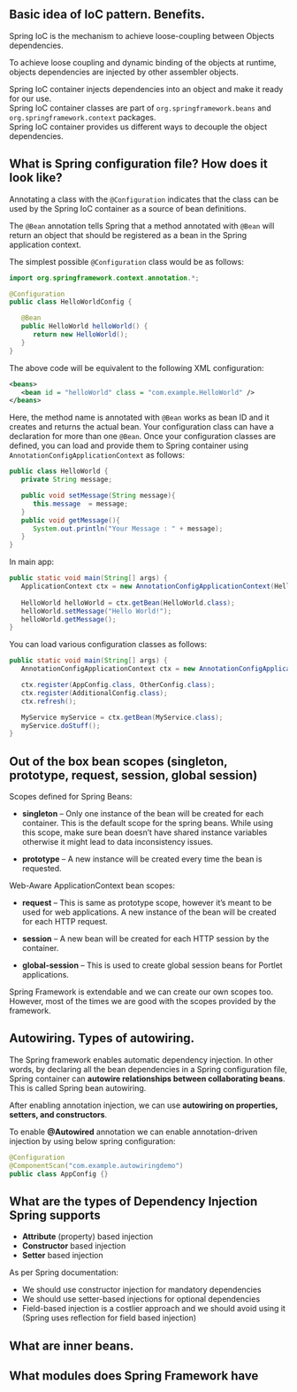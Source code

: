## Basic idea of IoC pattern. Benefits.

Spring IoC is the mechanism to achieve loose-coupling between Objects dependencies. 

To achieve loose coupling and dynamic binding of the objects at runtime, objects dependencies are injected by other assembler objects.  

Spring IoC container injects dependencies into an object and make it ready for our use.  
Spring IoC container classes are part of `org.springframework.beans` and `org.springframework.context` packages.  
Spring IoC container provides us different ways to decouple the object dependencies.

## What is Spring configuration file? How does it look like?

Annotating a class with the `@Configuration` indicates that the class can be used by the Spring IoC container as a source of bean definitions. 

The `@Bean` annotation tells Spring that a method annotated with `@Bean` will return an object that should be registered as a bean in the Spring application context. 

The simplest possible `@Configuration` class would be as follows:

```java
import org.springframework.context.annotation.*;

@Configuration
public class HelloWorldConfig {

   @Bean 
   public HelloWorld helloWorld() {
      return new HelloWorld();
   }
}
```

The above code will be equivalent to the following XML configuration:

```xml
<beans>
   <bean id = "helloWorld" class = "com.example.HelloWorld" />
</beans>
```

Here, the method name is annotated with `@Bean` works as bean ID and it creates and returns the actual bean. Your configuration class can have a declaration for more than one `@Bean`. Once your configuration classes are defined, you can load and provide them to Spring container using `AnnotationConfigApplicationContext` as follows:

```java
public class HelloWorld {
   private String message;

   public void setMessage(String message){
      this.message  = message;
   }
   public void getMessage(){
      System.out.println("Your Message : " + message);
   }
}
```

In main app: 

```java
public static void main(String[] args) {
   ApplicationContext ctx = new AnnotationConfigApplicationContext(HelloWorldConfig.class);
   
   HelloWorld helloWorld = ctx.getBean(HelloWorld.class);
   helloWorld.setMessage("Hello World!");
   helloWorld.getMessage();
}
```

You can load various configuration classes as follows:

```java
public static void main(String[] args) {
   AnnotationConfigApplicationContext ctx = new AnnotationConfigApplicationContext();

   ctx.register(AppConfig.class, OtherConfig.class);
   ctx.register(AdditionalConfig.class);
   ctx.refresh();

   MyService myService = ctx.getBean(MyService.class);
   myService.doStuff();
}
```



## Out of the box bean scopes (singleton, prototype, request, session, global session)

Scopes defined for Spring Beans:

- **singleton** – Only one instance of the bean will be created for each container. This is the default scope for the spring beans. While using this scope, make sure bean doesn’t have shared instance variables otherwise it might lead to data inconsistency issues.

- **prototype** – A new instance will be created every time the bean is requested.

Web-Aware ApplicationContext bean scopes:

- **request** – This is same as prototype scope, however it’s meant to be used for web applications. A new instance of the bean will be created for each HTTP request.

- **session** – A new bean will be created for each HTTP session by the container.

- **global-session** – This is used to create global session beans for Portlet applications.

Spring Framework is extendable and we can create our own scopes too. However, most of the times we are good with the scopes provided by the framework.

## Autowiring. Types of autowiring.

The Spring framework enables automatic dependency injection. In other words, by declaring all the bean dependencies in a Spring configuration file, Spring container can **autowire relationships between collaborating beans**. This is called Spring bean autowiring.

After enabling annotation injection, we can use **autowiring on properties, setters, and constructors**.

To enable **@Autowired** annotation we can enable annotation-driven injection by using below spring configuration:

```java
@Configuration
@ComponentScan("com.example.autowiringdemo")
public class AppConfig {}
```

## What are the types of Dependency Injection Spring supports

- **Attribute** (property) based injection
- **Constructor** based injection
- **Setter** based injection

As per Spring documentation:
- We should use constructor injection for mandatory dependencies
- We should use setter-based injections for optional dependencies
- Field-based injection is a costlier approach and we should avoid using it (Spring uses reflection for field based injection)




## What are inner beans.

## What modules does Spring Framework have
